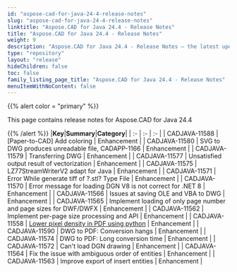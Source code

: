 ```yaml
---
id: "aspose-cad-for-java-24-4-release-notes"
slug: "aspose-cad-for-java-24-4-release-notes"
linktitle: "Aspose.CAD for Java 24.4 - Release Notes"
title: "Aspose.CAD for Java 24.4 - Release Notes"
weight: 9
description: "Aspose.CAD for Java 24.4 - Release Notes – the latest updates and fixes."
type: "repository"
layout: "release"
hideChildren: false
toc: false
family_listing_page_title: "Aspose.CAD for Java 24.4 - Release Notes"
menuItemWithNoContent: false
---
```


{{% alert color = "primary" %}}

This page contains release notes for Aspose.CAD for Java 24.4

{{% /alert %}}
|**Key**|**Summary**|**Category**|
| :- | :- | :- |
| CADJAVA-11588 | [Paper-to-CAD] Add coloring | Enhancement |
| CADJAVA-11580 | SVG to DWG produces unreadable file, CADAPP-1166 | Enhancement |
| CADJAVA-11579 | Transferring DWG | Enhancement |
| CADJAVA-11577 | Unsatisfied output result of vectorization | Enhancement |
| CADJAVA-11575 | LZ77StreamWriterV2 adapt for Java | Enhancement |
| CADJAVA-11571 | Error While generate tiff of ?.stl? Type File | Enhancement |
| CADJAVA-11570 | Error message for loading DGN V8 is not correct for .NET 8 | Enhancement |
| CADJAVA-11566 | Issues at saving OLE and VBA to DWG | Enhancement |
| CADJAVA-11565 | Implement loading of only page number and page sizes for DWF/DWFX | Enhancement |
| CADJAVA-11562 | Implement per-page size processing and API | Enhancement |
| CADJAVA-11558 | [Lower pixel density in PDF using python](https://forum.aspose.com/t/lower-pixel-density-in-pdf-using-python/282386) | Enhancement |
| CADJAVA-11590 | DWG to PDF: Conversion hangs | Enhancement |
| CADJAVA-11574 | DWG to PDF: Long conversion time | Enhancement |
| CADJAVA-11572 | Can't load DGN drawing | Enhancement |
| CADJAVA-11564 | Fix the issue with ambiguous order of entities | Enhancement |
| CADJAVA-11563 | Improve export of insert entities | Enhancement |

